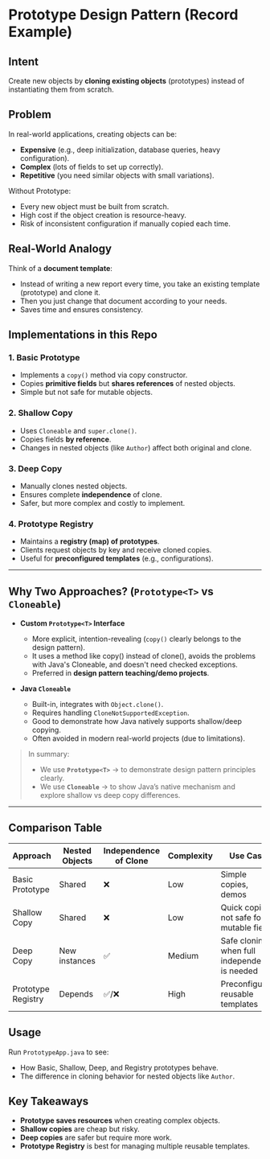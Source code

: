 # Prototype Design Pattern (Record Example)

## Intent
Create new objects by **cloning existing objects** (prototypes) instead of instantiating them from scratch.

## Problem
In real-world applications, creating objects can be:
- **Expensive** (e.g., deep initialization, database queries, heavy configuration).
- **Complex** (lots of fields to set up correctly).
- **Repetitive** (you need similar objects with small variations).

Without Prototype:
- Every new object must be built from scratch.
- High cost if the object creation is resource-heavy.
- Risk of inconsistent configuration if manually copied each time.

## Real-World Analogy
Think of a **document template**:
- Instead of writing a new report every time, you take an existing template (prototype) and clone it.
- Then you just change that document according to your needs.
- Saves time and ensures consistency.

## Implementations in this Repo

### 1. Basic Prototype
- Implements a `copy()` method via copy constructor.
- Copies **primitive fields** but **shares references** of nested objects.
- Simple but not safe for mutable objects.

### 2. Shallow Copy
- Uses `Cloneable` and `super.clone()`.
- Copies fields **by reference**.
- Changes in nested objects (like `Author`) affect both original and clone.

### 3. Deep Copy
- Manually clones nested objects.
- Ensures complete **independence** of clone.
- Safer, but more complex and costly to implement.

### 4. Prototype Registry
- Maintains a **registry (map) of prototypes**.
- Clients request objects by key and receive cloned copies.
- Useful for **preconfigured templates** (e.g., configurations).

---

## Why Two Approaches? (`Prototype<T>` vs `Cloneable`)
- **Custom `Prototype<T>` Interface**
    - More explicit, intention-revealing (`copy()` clearly belongs to the design pattern).
    - It uses a method like copy() instead of clone(), avoids the problems with Java's Cloneable, and doesn't need checked exceptions.
    - Preferred in **design pattern teaching/demo projects**.

- **Java `Cloneable`**
    - Built-in, integrates with `Object.clone()`.
    - Requires handling `CloneNotSupportedException`.
    - Good to demonstrate how Java natively supports shallow/deep copying.
    - Often avoided in modern real-world projects (due to limitations).

>  In summary:
> - We use **`Prototype<T>`** → to demonstrate design pattern principles clearly.
> - We use **`Cloneable`** → to show Java’s native mechanism and explore shallow vs deep copy differences.

---

## Comparison Table

| Approach           | Nested Objects | Independence of Clone | Complexity | Use Case |
| ------------------ | -------------- | --------------------- | ---------- | -------- |
| Basic Prototype    | Shared         | ❌                    | Low        | Simple copies, demos |
| Shallow Copy       | Shared         | ❌                    | Low        | Quick copies, not safe for mutable fields |
| Deep Copy          | New instances  | ✅                    | Medium     | Safe cloning when full independence is needed |
| Prototype Registry | Depends        | ✅/❌                 | High       | Preconfigured reusable templates |

## Usage
Run `PrototypeApp.java` to see:
- How Basic, Shallow, Deep, and Registry prototypes behave.
- The difference in cloning behavior for nested objects like `Author`.

## Key Takeaways
- **Prototype saves resources** when creating complex objects.
- **Shallow copies** are cheap but risky.
- **Deep copies** are safer but require more work.
- **Prototype Registry** is best for managing multiple reusable templates.  

